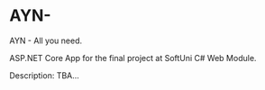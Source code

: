 # AYN-
AYN - All you need.


ASP.NET Core App for the final project at SoftUni C# Web Module.


Description: TBA...
